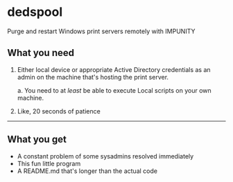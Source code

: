 # dedspool
Purge and restart Windows print servers remotely with IMPUNITY

## What you need
1. Either local device or appropriate Active Directory credentials as an admin on the machine that's hosting the print server.
    
    a. You need to at *least* be able to execute Local scripts on your own machine.
    
2. Like, 20 seconds of patience
* * *
## What you get
- A constant problem of some sysadmins resolved immediately
- This fun little program
- A README.md that's longer than the actual code
